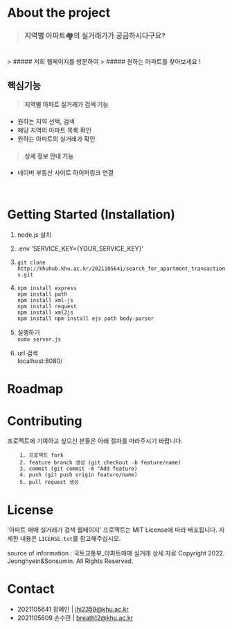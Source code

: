 # About the project


> ### 지역별 아파트🏘의 실거래가가 궁금하시다구요?
<br>
> ##### 저희 웹페이지를 방문하여
> ##### 원하는 아파트를 찾아보세요 !
<br>

## 핵심기능
> #### 지역별 아파트 실거래가 검색 기능
+ 원하는 지역 선택, 검색
+ 해당 지역의 아파트 목록 확인
+ 원하는 아파트의 실거래가 확인

> #### 상세 정보 안내 기능
+ 네이버 부동산 사이트 하이퍼링크 연결

<br>

# Getting Started (Installation)
1. node.js 설치
2. .env
  'SERVICE_KEY={YOUR_SERVICE_KEY}'

3. ```git clone http://khuhub.khu.ac.kr/2021105641/search_for_apartment_transactions.git```
4. 
   ```
   npm install express
   npm install path
   npm install xml-js
   npm install request
   npm install xml2js
   npm install npm install ejs path body-parser
   ```
5. 실행하기<br>
   ```node server.js```
6. url 검색<br>
   localhost:8080/

# Roadmap

# Contributing
프로젝트에 기여하고 싶으신 분들은 아래 절차를 따라주시기 바랍니다.
```
    1. 프로젝트 fork
    2. feature branch 생성 (git checkout -b feature/name)
    3. commit (git commit -m "Add feature)
    4. push (git push origin feature/name)
    5. pull request 생성
```

# License
'아파트 매매 실거래가 검색 웹페이지' 프로젝트는 MIT License에 따라 배포됩니다.
자세한 내용은 ```LICENSE.txt```를 참고해주십시오.


source of information : 국토교통부_아파트매매 실거래 상세 자료
Copyright 2022. Jeonghyein&Sonsumin. All Rights Reserved.

# Contact
- 2021105641 정혜인 | jhi2359@khu.ac.kr
- 2021105609 손수민 | breath12@khu.ac.kr